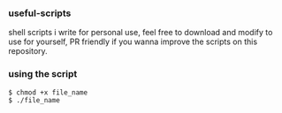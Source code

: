 ### useful-scripts
shell scripts i write for personal use, feel free to download and modify to use for yourself, PR friendly if you wanna improve the scripts on this repository.

### using the script
```bash
$ chmod +x file_name
$ ./file_name
```
